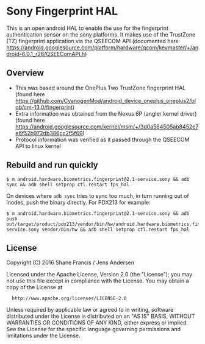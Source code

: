 # Sony Fingerprint HAL #

This is an open android HAL to enable the use for the fingerprint authentication sensor on the sony platforms.
It makes use of the TrustZone (TZ) fingerprint application via the QSEECOM API (documented here https://android.googlesource.com/platform/hardware/qcom/keymaster/+/android-6.0.1_r26/QSEEComAPI.h)

## Overview ##

* This was based around the OnePlus Two TrustZone fingerprint HAL (found here https://github.com/CyanogenMod/android_device_oneplus_oneplus2/blob/cm-13.0/fingerprint)
* Extra information was obtained from the Nexus 6P (angler kernel driver) (found here https://android.googlesource.com/kernel/msm/+/3d0a564505ab8452e7e6f52b972db386cc2f5f69)
* Protocol information was verified as it passed through the QSEECOM API to linux kernel

## Rebuild and run quickly

```console
$ m android.hardware.biometrics.fingerprint@2.1-service.sony && adb sync && adb shell setprop ctl.restart fps_hal
```

On devices where `adb sync` tries to sync too much, in turn running out of inodes, push the binary directly. For PDX213 for example:

```console
$ m android.hardware.biometrics.fingerprint@2.1-service.sony && adb push out/target/product/pdx213/vendor/bin/hw/android.hardware.biometrics.fingerprint@2.1-service.sony vendor/bin/hw && adb shell setprop ctl.restart fps_hal
```

## License ##

Copyright (C) 2016 Shane Francis / Jens Andersen

Licensed under the Apache License, Version 2.0 (the "License");
you may not use this file except in compliance with the License.
You may obtain a copy of the License at

      http://www.apache.org/licenses/LICENSE-2.0

Unless required by applicable law or agreed to in writing, software
distributed under the License is distributed on an "AS IS" BASIS,
WITHOUT WARRANTIES OR CONDITIONS OF ANY KIND, either express or implied.
See the License for the specific language governing permissions and
limitations under the License.
